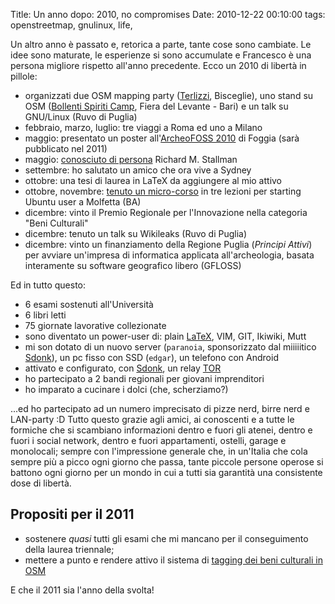 Title: Un anno dopo: 2010, no compromises
Date:  2010-12-22 00:10:00
tags: openstreetmap, gnulinux, life,

Un altro anno è passato e, retorica a parte, tante cose sono cambiate. Le idee sono maturate, le esperienze si sono accumulate e Francesco è una persona migliore rispetto all'anno precedente. Ecco un 2010 di libertà in pillole:

* organizzati due OSM mapping party ([Terlizzi][4], Bisceglie), uno stand su OSM ([Bollenti Spiriti Camp][3], Fiera del Levante - Bari) e un talk su GNU/Linux (Ruvo di Puglia)
* febbraio, marzo, luglio: tre viaggi a Roma ed uno a Milano
* maggio: presentato un poster all'[ArcheoFOSS 2010][7] di Foggia (sarà pubblicato nel 2011)
* maggio: [conosciuto di persona][6] Richard M. Stallman
* settembre: ho salutato un amico che ora vive a Sydney
* ottobre: una tesi di laurea in LaTeX da aggiungere al mio attivo
* ottobre, novembre: [tenuto un micro-corso][5] in tre lezioni per starting Ubuntu user a Molfetta (BA)
* dicembre: vinto il Premio Regionale per l'Innovazione nella categoria "Beni Culturali"
* dicembre: tenuto un talk su Wikileaks (Ruvo di Puglia)
* dicembre: vinto un finanziamento della Regione Puglia (_Principi Attivi_) per avviare un'impresa di informatica applicata all'archeologia, basata interamente su software geografico libero (GFLOSS)

Ed in tutto questo:

* 6 esami sostenuti all'Università
* 6 libri letti
* 75 giornate lavorative collezionate
* sono diventato un power-user di: plain [LaTeX][8], VIM, GIT, Ikiwiki, Mutt
* mi son dotato di un nuovo server (`paranoia`, sponsorizzato dal miiiiitico [Sdonk][2]), un pc fisso con SSD (`edgar`), un telefono con Android
* attivato e configurato, con [Sdonk][2], un relay [TOR][9]
* ho partecipato a 2 bandi regionali per giovani imprenditori
* ho imparato a cucinare i dolci (che, scherziamo?)

...ed ho partecipato ad un numero imprecisato di pizze nerd, birre nerd e LAN-party :D Tutto questo grazie agli amici, ai conoscenti e a tutte le formiche che si scambiano informazioni dentro e fuori gli atenei, dentro e fuori i social network, dentro e fuori appartamenti, ostelli, garage e monolocali; sempre con l'impressione generale che, in un'Italia che cola sempre più a picco ogni giorno che passa, tante piccole persone operose si battono ogni giorno per un mondo in cui a tutti sia garantità una consistente dose di libertà.

## Propositi per il 2011 ##
* sostenere _quasi_ tutti gli esami che mi mancano per il conseguimento della laurea triennale;
* mettere a punto e rendere attivo il sistema di [tagging dei beni culturali in OSM][1]

E che il 2011 sia l'anno della svolta!

   [1]: http://wiki.openstreetmap.org/wiki/User:Fradeve11/prove2
   [2]: http://www.sdonk.org
   [3]: [[log/2010/02/openstreetmap-live-at-bollenti-spiriti-camp.html]]
   [4]: [[log/2010/02/openstreetmap-mapping-party-terlizzi-31-01-10-the-day-after.html]]
   [5]: [[log/2010/11/cosa_succede.html]]
   [6]: [[log/2010/06/richard-stallman-a-foggia-impressioni.html]]
   [7]: [[log/2010/06/archeofoss-2010-foggia-diversi-giorni-dopo.html]]
   [8]: [[log/2010/08/installare-texlive-da-ctan-su-ubuntu-lucid.html]]
   [9]: https://www.torproject.org/

